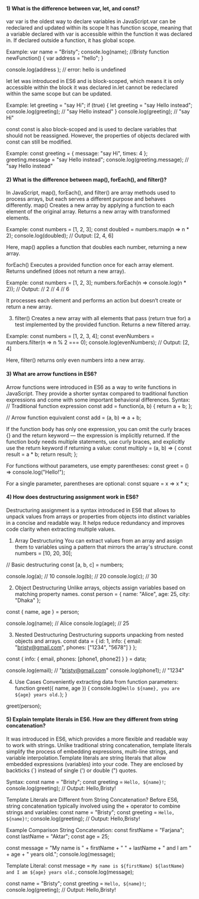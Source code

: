 #### 1) What is the difference between var, let, and const?

var
var is the oldest way to declare variables in JavaScript.var can be redeclared and updated within its scope It has function scope, meaning that a variable declared with var is accessible within the function it was declared in. If declared outside a function, it has global scope.

Example:
var name = "Bristy";
console.log(name); //Bristy
function newFunction() {
var address = "hello";
}

console.log(address ); // error: hello is undefined

let
let was introduced in ES6 and is block-scoped, which means it is only accessible within the block it was declared in.let cannot be redeclared within the same scope but can be updated.

Example:
let greeting = "say Hi";
if (true) {
let greeting = "say Hello instead";
console.log(greeting); // "say Hello instead"
}
console.log(greeting); // "say Hi"

const
const is also block-scoped and is used to declare variables that should not be reassigned. However, the properties of objects declared with const can still be modified.

Example:
const greeting = { message: "say Hi", times: 4 };
greeting.message = "say Hello instead";
console.log(greeting.message); // "say Hello instead"

#### 2) What is the difference between map(), forEach(), and filter()?

In JavaScript, map(), forEach(), and filter() are array methods used to process arrays, but each serves a different purpose and behaves differently.
map()
Creates a new array by applying a function to each element of the original array.
Returns a new array with transformed elements.

Example:
const numbers = [1, 2, 3];
const doubled = numbers.map(n => n \* 2);
console.log(doubled); // Output: [2, 4, 6]

Here, map() applies a function that doubles each number, returning a new array.

forEach()
Executes a provided function once for each array element.
Returns undefined (does not return a new array).

Example:
const numbers = [1, 2, 3];
numbers.forEach(n => console.log(n \* 2));
// Output:
// 2
// 4
// 6

It processes each element and performs an action but doesn’t create or return a new array.

3. filter()
   Creates a new array with all elements that pass (return true for) a test implemented by the provided function.
   Returns a new filtered array.

Example:
const numbers = [1, 2, 3, 4];
const evenNumbers = numbers.filter(n => n % 2 === 0);
console.log(evenNumbers); // Output: [2, 4]

Here, filter() returns only even numbers into a new array.

#### 3) What are arrow functions in ES6?

Arrow functions were introduced in ES6 as a way to write functions in JavaScript. They provide a shorter syntax compared to traditional function expressions and come with some important behavioral differences.
Syntax:
// Traditional function expression
const add = function(a, b) {
return a + b;
};

// Arrow function equivalent
const add = (a, b) => a + b;

If the function body has only one expression, you can omit the curly braces {} and the return keyword — the expression is implicitly returned.
If the function body needs multiple statements, use curly braces, and explicitly use the return keyword if returning a value:
const multiply = (a, b) => {
const result = a \* b;
return result;
};

For functions without parameters, use empty parentheses:
const greet = () => console.log("Hello!");

For a single parameter, parentheses are optional:
const square = x => x \* x;

#### 4) How does destructuring assignment work in ES6?

Destructuring assignment is a syntax introduced in ES6 that allows to unpack values from arrays or properties from objects into distinct variables in a concise and readable way. It helps reduce redundancy and improves code clarity when extracting multiple values.

1. Array Destructuring
   You can extract values from an array and assign them to variables using a pattern that mirrors the array's structure.
   const numbers = [10, 20, 30];

// Basic destructuring
const [a, b, c] = numbers;

console.log(a); // 10
console.log(b); // 20
console.log(c); // 30

2. Object Destructuring
   Unlike arrays, objects assign variables based on matching property names.
   const person = {
   name: "Alice",
   age: 25,
   city: "Dhaka"
   };

const { name, age } = person;

console.log(name); // Alice
console.log(age); // 25

3. Nested Destructuring
   Destructuring supports unpacking from nested objects and arrays.
   const data = {
   id: 1,
   info: {
   email: "bristy@gmail.com",
   phones: ["1234", "5678"]
   }
   };

const { info: { email, phones: [phone1, phone2] } } = data;

console.log(email); // "bristy@gmail.com"
console.log(phone1); // "1234"

4. Use Cases
   Conveniently extracting data from function parameters:
   function greet({ name, age }) {
   console.log(`Hello ${name}, you are ${age} years old.`);
   }

greet(person);

#### 5) Explain template literals in ES6. How are they different from string concatenation?

It was introduced in ES6, which provides a more flexible and readable way to work with strings. Unlike traditional string concatenation, template literals simplify the process of embedding expressions, multi-line strings, and variable interpolation.Template literals are string literals that allow embedded expressions (variables) into your code. They are enclosed by backticks (`) instead of single (') or double (") quotes.

Syntax:
const name = "Bristy";
const greeting = `Hello, ${name}!`;
console.log(greeting); // Output: Hello,Bristy!

Template Literals are Different from String Concatenation?
Before ES6, string concatenation typically involved using the + operator to combine strings and variables:
const name = "Bristy";
const greeting = `Hello, ${name}!`;
console.log(greeting); // Output: Hello,Bristy!

Example Comparison
String Concatenation:
const firstName = "Farjana";
const lastName = "Aktar";
const age = 25;

const message = "My name is " + firstName + " " + lastName + " and I am " + age + " years old.";
console.log(message);

Template Literal:
const message = `My name is ${firstName} ${lastName} and I am ${age} years old.`;
console.log(message);

const name = "Bristy";
const greeting = `Hello, ${name}!`;
console.log(greeting); // Output: Hello,Bristy!
